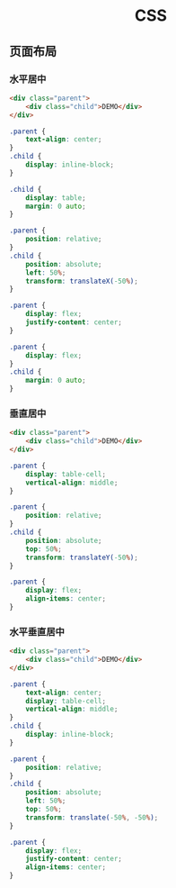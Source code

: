 <h1 align="center">CSS</h1>

## 页面布局

### 水平居中

```html
<div class="parent">
    <div class="child">DEMO</div>
</div>
```

```css
.parent {
    text-align: center;
}
.child {
    display: inline-block;
}
```

```css
.child {
    display: table;
    margin: 0 auto;
}
```

```css
.parent {
    position: relative;
}
.child {
    position: absolute;
    left: 50%;
    transform: translateX(-50%);
}
```

```css
.parent {
    display: flex;
    justify-content: center;
}
```

```css
.parent {
    display: flex;
}
.child {
    margin: 0 auto;
}
```

### 垂直居中

```html
<div class="parent">
    <div class="child">DEMO</div>
</div>
```

```css
.parent {
    display: table-cell;
    vertical-align: middle;
}
```

```css
.parent {
    position: relative;
}
.child {
    position: absolute;
    top: 50%;
    transform: translateY(-50%);
}
```

```css
.parent {
    display: flex;
    align-items: center;
}
```

### 水平垂直居中

```html
<div class="parent">
    <div class="child">DEMO</div>
</div>
```

```css
.parent {
    text-align: center;
    display: table-cell;
    vertical-align: middle;
}
.child {
    display: inline-block;
}
```

```css
.parent {
    position: relative;
}
.child {
    position: absolute;
    left: 50%;
    top: 50%;
    transform: translate(-50%, -50%);
}
```

```css
.parent {
    display: flex;
    justify-content: center;
    align-items: center;
}
```
